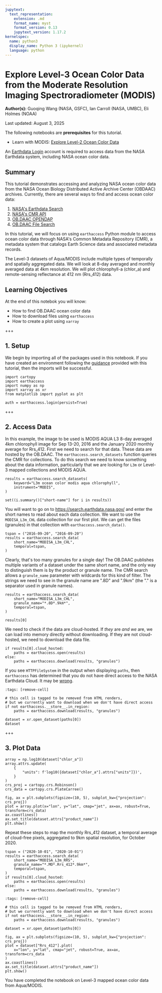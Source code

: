 ```yaml
---
jupytext:
  text_representation:
    extension: .md
    format_name: myst
    format_version: 0.13
    jupytext_version: 1.17.2
kernelspec:
  name: python3
  display_name: Python 3 (ipykernel)
  language: python
---
```


# Explore Level-3 Ocean Color Data from the Moderate Resolution Imaging Spectroradiometer (MODIS)

**Author(s):** Guoqing Wang (NASA, GSFC), Ian Carroll (NASA, UMBC), Eli Holmes (NOAA)

Last updated: August 3, 2025

<div class="alert alert-success" role="alert">

The following notebooks are **prerequisites** for this tutorial.

- Learn with MODIS: [Explore Level-2 Ocean Color Data][modis_explore_l2]

</div>

<div class="alert alert-info" role="alert">

An [Earthdata Login][edl] account is required to access data from the NASA Earthdata system, including NASA ocean color data.

</div>

[edl]: https://urs.earthdata.nasa.gov/
[modis_explore_l2]: https://oceancolor.gsfc.nasa.gov/resources/docs/tutorials/notebooks/modis_explore_l2/

## Summary

This tutorial demonstrates accessing and analyzing NASA ocean color data from the NASA Ocean Biology Distributed Active Archive Center (OBDAAC) archives. Currently, there are several ways to find and access ocean color data:

1. [NASA's Earthdata Search](https://search.earthdata.nasa.gov/search)
2. [NASA's CMR API](https://cmr.earthdata.nasa.gov/search/site/docs/search/api.html)
3. [OB.DAAC OPENDAP](https://oceandata.sci.gsfc.nasa.gov/opendap/)
4. [OB.DAAC File Search](https://oceandata.sci.gsfc.nasa.gov/api/file_search_help)

In this tutorial, we will focus on using `earthaccess` Python module to access ocean color data through NASA's Common Metadata Repository (CMR), a metadata system that catalogs Earth Science data and associated metadata records.

The Level-3 datasets of Aqua/MODIS include multiple types of temporally and spatially aggregated data. We will look at 8-day averaged and monthly averaged data at 4km resolution. We will plot chlorophyll-a (chlor_a) and remote-sensing reflectance at 412 nm (Rrs_412) data.

## Learning Objectives

At the end of this notebok you will know:
* How to find OB.DAAC ocean color data
* How to download files using `earthaccess`
* How to create a plot using `xarray`

+++

## 1. Setup

We begin by importing all of the packages used in this notebook. If you have created an environment following the [guidance][tutorials] provided with this tutorial, then the imports will be successful.

[tutorials]: https://oceancolor.gsfc.nasa.gov/resources/docs/tutorials

```{code-cell} ipython3
import cartopy
import earthaccess
import numpy as np
import xarray as xr
from matplotlib import pyplot as plt
```

```{code-cell} ipython3
auth = earthaccess.login(persist=True)
```

+++

## 2. Access Data

In this example, the image to be used is MODIS AQUA L3 8-day averaged 4km chlorophyll image for Sep 13-20, 2016 and the January 2020 monthly average for Rrs_412. First we need to search for that data. These data are hosted by the OB.DAAC. The `earthaccess.search_datasets` function queries the CMR for collections. To do this search we need to know something about the data information, particularly that we are looking for `L3m` or Level-3 mapped collections and MODIS AQUA.

```{code-cell} ipython3
results = earthaccess.search_datasets(
    keyword="L3m ocean color modis aqua chlorophyll",
    instrument="MODIS",
)
```

```{code-cell} ipython3
set((i.summary()["short-name"] for i in results))
```

You will want to go on to https://search.earthdata.nasa.gov/ and enter the short names to read about each data collection. We want to use the `MODISA_L3m_CHL` data collection for our first plot. We can get the files (granules) in that collection with `earthaccess.search_data()`.

```{code-cell} ipython3
tspan = ("2016-09-20", "2016-09-20")
results = earthaccess.search_data(
    short_name="MODISA_L3m_CHL",
    temporal=tspan,
)
```

Clearly, that's too many granules for a single day! The OB.DAAC publishes multiple variants of a dataset under the same short name, and the only way to distinguish them is by the product or granule name. The CMR search allows a `granule_name` parameter with wildcards for
this kind of filter. The strings we need to see in the granule name are ".8D" and ".9km" (the "." is a separator used in granule names).

```{code-cell} ipython3
results = earthaccess.search_data(
    short_name="MODISA_L3m_CHL",
    granule_name="*.8D*.9km*",
    temporal=tspan,
)
```

```{code-cell} ipython3
results[0]
```

We need to check if the data are cloud-hosted. If *they* are *and we* are, we can load into memory directly without downloading. If they are not cloud-hosted, we need to download the data file.

```{code-cell} ipython3
if results[0].cloud_hosted:
    paths = earthaccess.open(results)
else:
    paths = earthaccess.download(results, "granules")
```

<div class="alert alert-danger" role="alert">

If you see `HTTPFileSystem` in the output when displaying `paths`, then `earthaccess` has determined that you do not have
direct access to the NASA Earthdata Cloud.
It may be [wrong](https://github.com/nsidc/earthaccess/issues/231).

</div>

```{code-cell} ipython3
:tags: [remove-cell]

# this cell is tagged to be removed from HTML renders,
# but we currently want to download when we don't have direct access
if not earthaccess.__store__.in_region:
    paths = earthaccess.download(results, "granules")
```

```{code-cell} ipython3
dataset = xr.open_dataset(paths[0])
dataset
```

+++

## 3. Plot Data

```{code-cell} ipython3
array = np.log10(dataset["chlor_a"])
array.attrs.update(
    {
        "units": f'log10({dataset["chlor_a"].attrs["units"]})',
    }
)
crs_proj = cartopy.crs.Robinson()
crs_data = cartopy.crs.PlateCarree()
```

```{code-cell} ipython3
fig, ax = plt.subplots(figsize=(10, 5), subplot_kw={"projection": crs_proj})
plot = array.plot(x="lon", y="lat", cmap="jet", ax=ax, robust=True, transform=crs_data)
ax.coastlines()
ax.set_title(dataset.attrs["product_name"])
plt.show()
```

Repeat these steps to map the monthly Rrs_412 dataset, a temporal average of cloud-free pixels, aggregated to 9km spatial resolution, for October 2020.

```{code-cell} ipython3
tspan = ("2020-10-01", "2020-10-01")
results = earthaccess.search_data(
    short_name="MODISA_L3m_RRS",
    granule_name="*.MO*.Rrs_412*.9km*",
    temporal=tspan,
)
if results[0].cloud_hosted:
    paths = earthaccess.open(results)
else:
    paths = earthaccess.download(results, "granules")
```

```{code-cell} ipython3
:tags: [remove-cell]

# this cell is tagged to be removed from HTML renders,
# but we currently want to download when we don't have direct access
if not earthaccess.__store__.in_region:
    paths = earthaccess.download(results, "granules")
```

```{code-cell} ipython3
dataset = xr.open_dataset(paths[0])
```

```{code-cell} ipython3
fig, ax = plt.subplots(figsize=(10, 5), subplot_kw={"projection": crs_proj})
plot = dataset["Rrs_412"].plot(
    x="lon", y="lat", cmap="jet", robust=True, ax=ax, transform=crs_data
)
ax.coastlines()
ax.set_title(dataset.attrs["product_name"])
plt.show()
```

<div class="alert alert-info" role="alert">

You have completed the notebook on Level-3 mapped ocean color data from Aqua/MODIS.

</div>
